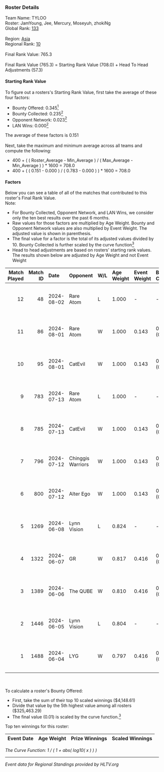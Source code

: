 ### Roster Details<br />
Team Name: TYLOO<br />
Roster: JamYoung, Jee, Mercury, Moseyuh, zhokiNg<br />
Global Rank: [133](../standings_global.md)<br />
<br />
Region: [Asia]( ../standings_asia.md)<br />
Regional Rank: [10]( ../standings_asia.md)<br />
<br />
Final Rank Value:  765.3<br />
<br />
Final Rank Value (765.3) = Starting Rank Value (708.0) + Head To Head Adjustments (57.3)<br />

#### Starting Rank Value<br />
To figure out a rosters's Starting Rank Value, first take the average of these four factors:<br />
- Bounty Offered: 0.345[<sup>1</sup>](#table2)
- Bounty Collected: 0.235[<sup>2</sup>](#table1)
- Opponent Network: 0.023[<sup>2</sup>](#table1)
- LAN Wins: 0.000[<sup>2</sup>](#table1)

The average of these factors is 0.151<br />
<br />
Next, take the maximum and minimum average across all teams and compute the following:<br />
- 400 + ( ( Roster_Average - Min_Average ) / ( Max_Average - Min_Average ) ) * 1600 = 708.0
- 400 + ( ( 0.151 - 0.000 ) / ( 0.783 - 0.000 ) ) * 1600 = 708.0


#### Factors<br />
Below you can see a table of all of the matches that contributed to this roster's Final Rank Value.<br />
Note:<br />

- For Bounty Collected, Opponent Network, and LAN Wins, we consider only the ten best results over the past 6 months.
- Raw values for those factors are multiplied by Age Weight. Bounty and Opponent Network values are also multiplied by Event Weight. The adjusted value is shown in parenthesis.
- The final value for a factor is the total of its adjusted values divided by 10. Bounty Collected is further scaled by the curve function[<sup>3</sup>](#curveFunction)
- Head to head adjustments are based on rosters' starting rank values. The results shown below are adjusted by Age Weight and not Event Weight
<span id="table1"></span><br />


| Match Played | Match ID | Date       | Opponent          | W/L | Age Weight | Event Weight | Bounty Collected | Opponent Network | LAN Wins  | H2H Adj. | Roster                                   |
| -: | -: | :- | :- | :- | :- | :- | :- | :- | :- | -: | :- |
|           12 |       48 | 2024-08-02 | Rare Atom         | L   | 1.000      | -            | -                | -                | -         |   -13.33 | JamYoung, Jee, Mercury, Moseyuh, zhokiNg |
|           11 |       86 | 2024-08-01 | Rare Atom         | W   | 1.000      | 0.143        | 0.000 (0.000)    | 0.479 (0.068)    | 0 (0.000) |    17.57 | JamYoung, Jee, Mercury, Moseyuh, zhokiNg |
|           10 |       95 | 2024-08-01 | CatEvil           | W   | 1.000      | 0.143        | 0.000 (0.000)    | 0.235 (0.034)    | 0 (0.000) |    10.80 | JamYoung, Jee, Mercury, Moseyuh, zhokiNg |
|            9 |      783 | 2024-07-13 | Rare Atom         | L   | 1.000      | -            | -                | -                | -         |   -14.98 | JamYoung, Jee, Mercury, Moseyuh, zhokiNg |
|            8 |      785 | 2024-07-13 | CatEvil           | W   | 1.000      | 0.143        | 0.000 (0.000)    | 0.235 (0.034)    | 0 (0.000) |     9.76 | JamYoung, Jee, Mercury, Moseyuh, zhokiNg |
|            7 |      796 | 2024-07-12 | Chinggis Warriors | W   | 1.000      | 0.143        | 0.000 (0.000)    | 0.154 (0.022)    | 0 (0.000) |    16.26 | JamYoung, Jee, Mercury, Moseyuh, zhokiNg |
|            6 |      800 | 2024-07-12 | Alter Ego         | W   | 1.000      | 0.143        | 0.000 (0.000)    | 0.078 (0.011)    | 0 (0.000) |     6.68 | JamYoung, Jee, Mercury, Moseyuh, zhokiNg |
|            5 |     1269 | 2024-06-08 | Lynn Vision       | L   | 0.824      | -            | -                | -                | -         |    -5.24 | JamYoung, k4Mi, Mercury, Moseyuh, zdr    |
|            4 |     1322 | 2024-06-07 | GR                | W   | 0.817      | 0.416        | 0.008 (0.003)    | 0.076 (0.026)    | 0 (0.000) |    10.77 | JamYoung, k4Mi, Mercury, Moseyuh, zdr    |
|            3 |     1389 | 2024-06-06 | The QUBE          | W   | 0.810      | 0.416        | 0.005 (0.002)    | 0.063 (0.021)    | 0 (0.000) |    11.26 | JamYoung, k4Mi, Mercury, Moseyuh, zdr    |
|            2 |     1446 | 2024-06-05 | Lynn Vision       | L   | 0.804      | -            | -                | -                | -         |    -4.49 | JamYoung, k4Mi, Mercury, Moseyuh, zdr    |
|            1 |     1488 | 2024-06-04 | LYG               | W   | 0.797      | 0.416        | 0.003 (0.001)    | 0.034 (0.011)    | 0 (0.000) |    12.22 | JamYoung, k4Mi, Mercury, Moseyuh, zdr    |

<br />
<span id="table2"></span><br />
To calculate a roster's Bounty Offered:<br />

- First, take the sum of their top 10 scaled winnings ($4,148.61)
- Divide that value by the 5th highest value among all rosters ($325,463.29)
- The final value (0.01) is scaled by the curve function.[<sup>3</sup>](#curveFunction)

Top ten winnings for this roster:<br />

| Event Date | Age Weight | Prize Winnings | Scaled Winnings |
| :- | -: | :- | :- |


<span id="curveFunction"></span>_The Curve Function: 1 / ( 1 + abs( log10( x ) ) )_<br />

---
_Event data for Regional Standings provided by HLTV.org_<br />
